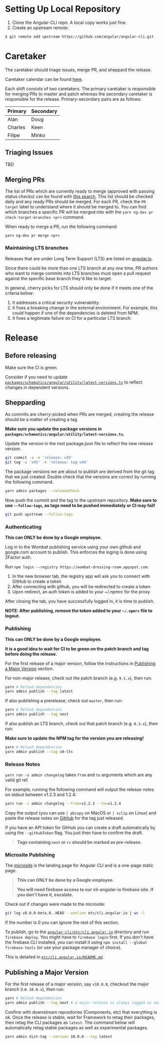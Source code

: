 # Setting Up Local Repository

1. Clone the Angular-CLI repo. A local copy works just fine.
1. Create an upstream remote:
  ```bash
  $ git remote add upstream https://github.com/angular/angular-cli.git
  ```

# Caretaker

The caretaker should triage issues, merge PR, and sheppard the release.

Caretaker calendar can be found [here](https://calendar.google.com/calendar/embed?src=angular.io_jf53juok1lhpm84hv6bo6fmgbc%40group.calendar.google.com&ctz=America%2FLos_Angeles).

Each shift consists of two caretakers. The primary caretaker is responsible for
merging PRs to master and patch whereas the secondary caretaker is responsible
for the release. Primary-secondary pairs are as follows:

Primary | Secondary
--------|----------
Alan    | Doug
Charles | Keen
Filipe  | Minko

## Triaging Issues
TBD

## Merging PRs

The list of PRs which are currently ready to merge (approved with passing status checks) can
be found with [this search](https://github.com/angular/angular-cli/pulls?q=is%3Apr+is%3Aopen+label%3A%22PR+action%3A+merge%22+-is%3Adraft).
This list should be checked daily and any ready PRs should be merged. For each PR, check the
`PR target` label to understand where it should be merged to.  You can find which branches a specific
PR will be merged into with the `yarn ng-dev pr check-target-branches <pr>` command.

When ready to merge a PR, run the following command:
```
yarn ng-dev pr merge <pr>
```


### Maintaining LTS branches

Releases that are under Long Term Support (LTS) are listed on [angular.io](https://angular.io/guide/releases#support-policy-and-schedule).

Since there could be more than one LTS branch at any one time, PR authors who want to
merge commits into LTS branches must open a pull request against the specific base branch they'd like to target.

In general, cherry picks for LTS should only be done if it meets one of the criteria below:

1. It addresses a critical security vulnerability.
2. It fixes a breaking change in the external environment.
   For example, this could happen if one of the dependencies is deleted from NPM.
3. It fixes a legitimate failure on CI for a particular LTS branch.

# Release

## Before releasing

Make sure the CI is green.

Consider if you need to update [`packages/schematics/angular/utility/latest-versions.ts`](https://github.com/angular/angular-cli/blob/master/packages/schematics/angular/utility/latest-versions.ts) to reflect changes in dependent versions.

## Shepparding

As commits are cherry-picked when PRs are merged, creating the release should be a matter of creating a tag.

**Make sure you update the package versions in `packages/schematics/angular/utility/latest-versions.ts`.**

Update the version in the root package.json file to reflect the new release version.

```bash
git commit -a -m 'release: vXX'
git tag -a 'vXX' -m 'release: tag vXX'
```

The package versions we are about to publish are derived from the git tag that
we just created. Double check that the versions are correct by running the
following command.

```bash
yarn admin packages --releaseCheck
```

Now push the commit and the tag to the upstream repository. **Make sure to use
`--follow-tags`, as tags need to be pushed immediately or CI may fail!**

```bash
git push upstream --follow-tags
```

### Authenticating

**This can ONLY be done by a Google employee.**

Log in to the Wombat publishing service using your own github and google.com
account to publish.  This enforces the loging is done using 2Factor auth.

Run `npm login --registry https://wombat-dressing-room.appspot.com`:

1. In the new browser tab, the registry app will ask you to connect with GitHub to create a token
1. After connecting with github, you will be redirected to create a token
1. Upon redirect, an auth token is added to your ~/.npmrc for the proxy

After closing the tab, you have successfully logged in, it is time to publish.

**NOTE: After publishing, remove the token added to your `~/.npmrc` file to logout.**

### Publishing

**This can ONLY be done by a Google employee.**

**It is a good idea to wait for CI to be green on the patch branch and tag before doing the release.**

For the first release of a major version, follow the instructions in
[Publishing a Major Version](#publishing-a-major-version) section.

For non-major release, check out the patch branch (e.g. `9.1.x`), then run:
```bash
yarn # Reload dependencies
yarn admin publish --tag latest
```

If also publishing a prerelease, check out `master`, then run:
```bash
yarn # Reload dependencies
yarn admin publish --tag next
```

If also publish an LTS branch, check out that patch branch (e.g. `8.3.x`), then
run:

**Make sure to update the NPM tag for the version you are releasing!**

```bash
yarn # Reload dependencies
yarn admin publish --tag v8-lts
```

### Release Notes

`yarn run -s admin changelog` takes `from` and `to` arguments which are any valid git
ref.

For example, running the following command will output the release notes on
stdout between v1.2.3 and 1.2.4:

```bash
yarn run -s admin changelog --from=v1.2.3 --to=v1.2.4
```

Copy the output (you can use `| pbcopy` on MacOS or `| xclip` on Linux) and
paste the release notes on [GitHub](https://github.com/angular/angular-cli/releases)
for the tag just released.

If you have an API token for GitHub you can create a draft automatically by
using the `--githubToken` flag. You just then have to confirm the draft.

> **Tags containing `next` or `rc` should be marked as pre-release.**

### Microsite Publishing

The [microsite](https://cli.angular.io/) is the landing page for Angular CLI and
is a one-page static page.

> **This can ONLY be done by a Google employee.**
>
> **You will need firebase access to our cli-angular-io firebase site. If you don't have it, escalate.**

Check out if changes were made to the microsite:

```sh
git log v8.0.0-beta.0..HEAD --oneline etc/cli.angular.io | wc -l
```

If the number is 0 you can ignore the rest of this section.

To publish, go to the
[`angular-cli/etc/cli.angular.io`](https://github.com/angular/angular-cli/tree/master/etc/cli.angular.io)
directory and run `firebase deploy`. You might have to `firebase login` first.
If you don't have the firebase CLI installed, you can install it using
`npm install --global firebase-tools` (or use your package manager of choice).

This is detailed in [`etc/cli.angular.io/README.md`](https://github.com/angular/angular-cli/blob/master/etc/cli.angular.io/README.md).

## Publishing a Major Version

For the first release of a major version, say `v10.0.0`, checkout the major branch
(i.e. `10.0.x`), then run:

```bash
yarn # Reload dependencies
yarn admin publish --tag next # a major release is always tagged as next initially
```

Confirm with downstream repositories (Components, etc) that everything is ok.
Once the release is stable, wait for Framework to retag their packages, then
retag the CLI packages as `latest`.
The command below will automatically retag stable packages as well as experimental
packages.

```bash
yarn admin dist-tag --version 10.0.0 --tag latest
```
